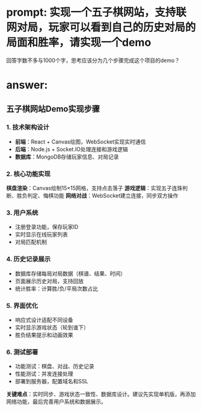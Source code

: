 # prompt: 实现一个五子棋网站，支持联网对局，玩家可以看到自己的历史对局的局面和胜率，请实现一个demo
回答字数不多与1000个字，思考应该分为几个步骤完成这个项目的demo？

# answer: 
 ## 五子棋网站Demo实现步骤

### 1. 技术架构设计
- **前端**：React + Canvas绘图，WebSocket实现实时通信
- **后端**：Node.js + Socket.IO处理连接和游戏逻辑
- **数据库**：MongoDB存储玩家信息、对局记录

### 2. 核心功能实现
**棋盘渲染**：Canvas绘制15×15网格，支持点击落子
**游戏逻辑**：实现五子连珠判断、胜负判定、悔棋功能
**网络对战**：WebSocket建立连接，同步双方操作

### 3. 用户系统
- 注册登录功能，保存玩家ID
- 实时显示在线玩家列表
- 对局匹配机制

### 4. 历史记录展示
- 数据库存储每局对局数据（棋谱、结果、时间）
- 页面展示历史对局，支持回放
- 统计胜率：计算胜/负/平局次数占比

### 5. 界面优化
- 响应式设计适配不同设备
- 实时显示游戏状态（轮到谁下）
- 胜负结果提示和动画效果

### 6. 测试部署
- 功能测试：棋盘、对战、历史记录
- 性能测试：并发连接处理
- 部署到服务器，配置域名和SSL

**关键难点**：实时同步、游戏状态一致性、数据库设计。建议先实现单机版，再添加网络功能，最后完善用户系统和数据展示。
